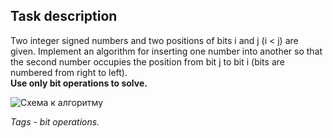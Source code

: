 ﻿## Task description ##

Two integer signed numbers and two positions of bits i and j (i < j) are given. Implement an algorithm for inserting one number into another so that the second number occupies the position from bit j to bit i (bits are numbered from right to left).   
**Use only bit operations to solve.**

![Схема к алгоритму](https://github.com/EPM-RD-NETLAB/.NET-Framework-modules/blob/master/Pictures/Scheme.png)

*Tags - bit operations.*
